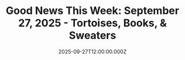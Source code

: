 ---
title: "Good News This Week: September 27, 2025 - Tortoises, Books, & Sweaters"
date: 2025-09-27T12:00:00.000Z
category: Human Kindness
externalLink: "https://www.goodgoodgood.co/articles/good-news-this-week-september-27-2025"
image: ""
excerpt: "Your weekly roundup of the best good news worth celebrating...…"
---